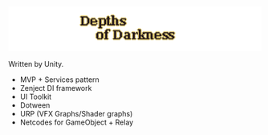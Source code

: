 ![](/docs/images/title.png)

Written by Unity. 
* MVP + Services pattern
* Zenject DI framework 
* UI Toolkit 
* Dotween
* URP (VFX Graphs/Shader graphs)
* Netcodes for GameObject + Relay 